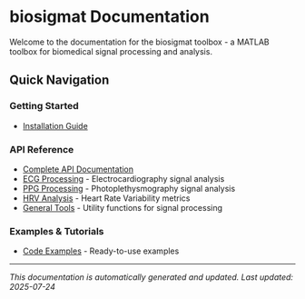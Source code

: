 # biosigmat Documentation

Welcome to the documentation for the biosigmat toolbox - a MATLAB toolbox for biomedical signal processing and analysis.

## Quick Navigation

### Getting Started
- [Installation Guide](installation.md)

### API Reference
- [Complete API Documentation](api/README.md)
- [ECG Processing](api/ecg/README.md) - Electrocardiography signal analysis
- [PPG Processing](api/ppg/README.md) - Photoplethysmography signal analysis
- [HRV Analysis](api/hrv/README.md) - Heart Rate Variability metrics
- [General Tools](api/tools/README.md) - Utility functions for signal processing

### Examples & Tutorials
- [Code Examples](examples/README.md) - Ready-to-use examples

---

*This documentation is automatically generated and updated. Last updated: 2025-07-24*
